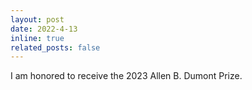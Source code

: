 ```yaml
---
layout: post
date: 2022-4-13
inline: true
related_posts: false
---
```


I am honored to receive the 2023 Allen B. Dumont Prize.
